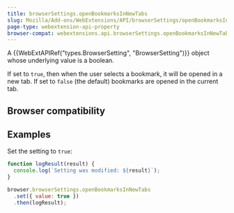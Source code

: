 ```yaml
---
title: browserSettings.openBookmarksInNewTabs
slug: Mozilla/Add-ons/WebExtensions/API/browserSettings/openBookmarksInNewTabs
page-type: webextension-api-property
browser-compat: webextensions.api.browserSettings.openBookmarksInNewTabs
---
```




A {{WebExtAPIRef("types.BrowserSetting", "BrowserSetting")}} object whose underlying value is a boolean.

If set to `true`, then when the user selects a bookmark, it will be opened in a new tab. If set to `false` (the default) bookmarks are opened in the current tab.

## Browser compatibility



## Examples

Set the setting to `true`:

```js
function logResult(result) {
  console.log(`Setting was modified: ${result}`);
}

browser.browserSettings.openBookmarksInNewTabs
  .set({ value: true })
  .then(logResult);
```


